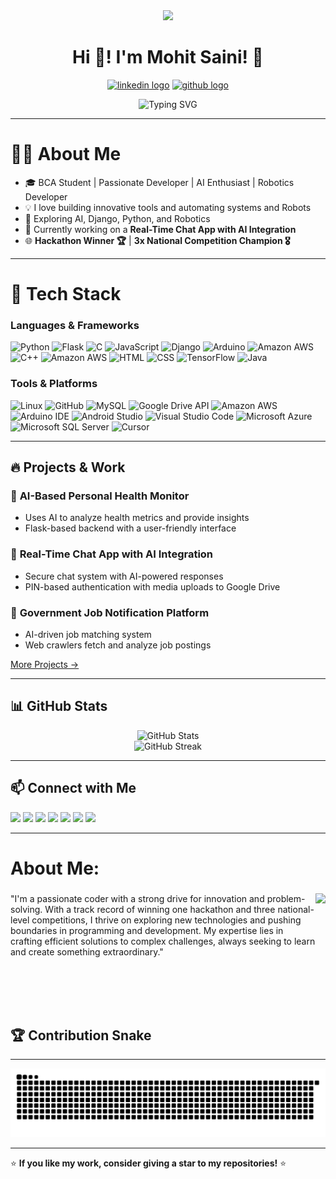<div align="center">
    <img height="200" src="https://user-images.githubusercontent.com/74038190/215768208-3bf3dda8-eeea-40ee-a58b-f5ac529685bf.gif"  />
  </div> 
<h1 align="center">Hi 👋! I'm Mohit Saini! 🚀</h1>
<p align="center">
  <a href="https://www.linkedin.com/in/mohit-saini-147a9223a?utm_source=share&utm_campaign=share_via&utm_content=profile&utm_medium=android_app" target="_blank">  <img src="https://img.shields.io/static/v1?message=LinkedIn&logo=linkedin&label=&color=0077B5&logoColor=white&labelColor=&style=for-the-badge" height="25" alt="linkedin logo"  /></a>
  <a href="https://github.com/mohitsaini7005"><img src="https://img.shields.io/badge/GitHub-181717?style=for-the-badge&logo=github&logoColor=white" height="25" alt="github logo"  /></a>
</p>


<p align="center">
  <img src="https://readme-typing-svg.herokuapp.com?size=22&duration=4000&color=F7D731&center=true&vCenter=true&width=500&lines=Passionate+Developer+%7C+AI+Enthusiast;Building+Innovative+Tools;Automating+Systems;Exploring+Django%2C+Python%2C+AI%2c+Robotics;Let's+Code+Something+Awesome!" alt="Typing SVG" />
</p>
  

---
<h1 align="left">👨‍💻 About Me</h1>

- 🎓 BCA Student | Passionate Developer | AI Enthusiast | Robotics Developer
- 💡 I love building innovative tools and automating systems and Robots
- 🚀 Exploring AI, Django, Python, and Robotics
- 📌 Currently working on a **Real-Time Chat App with AI Integration**
- 🌐 **Hackathon Winner 🏆** | **3x National Competition Champion 🎖️**


---

  <h1 align="left">🔧 Tech Stack</h1>

### Languages & Frameworks

![Python](https://img.shields.io/badge/Python-3776AB?style=for-the-badge&logo=python&logoColor=white)
![Flask](https://img.shields.io/badge/Flask-000000?style=for-the-badge&logo=flask&logoColor=white)
![C](https://img.shields.io/badge/C-A8B9CC?style=for-the-badge&logo=c&logoColor=white)
![JavaScript](https://img.shields.io/badge/JavaScript-F7DF1E?style=for-the-badge&logo=javascript&logoColor=black)
![Django](https://img.shields.io/badge/Django-092E20?style=for-the-badge&logo=django&logoColor=white)
![Arduino](https://img.shields.io/badge/Arduino-00979D?style=for-the-badge&logo=arduino&logoColor=white)
![Amazon AWS](https://img.shields.io/badge/Amazon_AWS-232F3E?style=for-the-badge&logo=amazon-aws&logoColor=white) 
![C++](https://img.shields.io/badge/C%2B%2B-00599C?style=for-the-badge&logo=c%2B%2B&logoColor=white)
![Amazon AWS](https://img.shields.io/badge/Amazon_AWS-232F3E?style=for-the-badge&logo=amazon-aws&logoColor=white)
![HTML](https://img.shields.io/badge/HTML-239120?style=for-the-badge&logo=html5&logoColor=white)
![CSS](https://img.shields.io/badge/CSS-239120?&style=for-the-badge&logo=css3&logoColor=white)
![TensorFlow](https://img.shields.io/badge/TensorFlow-FF6F00?style=for-the-badge&logo=tensorflow&logoColor=white)
![Java](https://img.shields.io/badge/Java-ED8B00?style=for-the-badge&logo=java&logoColor=white)



### Tools & Platforms

![Linux](https://img.shields.io/badge/Linux-FCC624?style=for-the-badge&logo=linux&logoColor=black)
![GitHub](https://img.shields.io/badge/GitHub-181717?style=for-the-badge&logo=github&logoColor=white)
![MySQL](https://img.shields.io/badge/MySQL-4479A1?style=for-the-badge&logo=mysql&logoColor=white)
![Google Drive API](https://img.shields.io/badge/Google%20Drive%20API-4285F4?style=for-the-badge&logo=google-drive&logoColor=white)
![Amazon AWS](https://img.shields.io/badge/Amazon_AWS-232F3E?style=for-the-badge&logo=amazon-aws&logoColor=white)
![Arduino IDE](https://img.shields.io/badge/Arduino_IDE-00979D?style=for-the-badge&logo=arduino&logoColor=white)
![Android Studio](https://img.shields.io/badge/Android_Studio-3DDC84?style=for-the-badge&logo=android-studio&logoColor=white)
![Visual Studio Code](https://img.shields.io/badge/Visual_Studio_Code-0078D4?style=for-the-badge&logo=visual-studio-code&logoColor=white)
![Microsoft Azure](https://img.shields.io/badge/Microsoft_Azure-0089D6?style=for-the-badge&logo=microsoft-azure&logoColor=white)
![Microsoft SQL Server](https://img.shields.io/badge/Microsoft_SQL_Server-CC2927?style=for-the-badge&logo=microsoft-sql-server&logoColor=white)
![Cursor](https://img.shields.io/badge/Cursor-000000?style=for-the-badge&logo=cursor&logoColor=white)


---

## 🔥 Projects & Work

### 🌟 **AI-Based Personal Health Monitor**
- Uses AI to analyze health metrics and provide insights
- Flask-based backend with a user-friendly interface

### 🔹 **Real-Time Chat App with AI Integration**
- Secure chat system with AI-powered responses
- PIN-based authentication with media uploads to Google Drive

### 📢 **Government Job Notification Platform**
- AI-driven job matching system
- Web crawlers fetch and analyze job postings

[More Projects →](https://github.com/mohitsaini7005)

---
## 📊 GitHub Stats

<p align="center">
  <img src="https://github-readme-stats.vercel.app/api?username=mohitsaini7005&show_icons=true&theme=dark&hide_border=false&border_radius=5&order=3" alt="GitHub Stats" />
  <br>
  <img src="https://github-readme-streak-stats.herokuapp.com/?user=mohitsaini7005&show_icons=true&theme=dark&hide_border=false&border_radius=5&order=3" alt="GitHub Streak" />
</p>

---
  
  
  ## 📫 Connect with Me

  <p align="left">
    <a href="https://www.linkedin.com/in/mohit-saini-147a9223a?utm_source=share&utm_campaign=share_via&utm_content=profile&utm_medium=android_app"><img src="https://img.shields.io/badge/LinkedIn-%230077B5.svg?&style=for-the-badge&logo=linkedin&logoColor=white" /></a>
    <a href="#"><img src="https://img.shields.io/badge/Discord-%237289DA.svg?&style=for-the-badge&logo=discord&logoColor=white" /></a>
    <a href="#"><img src="https://img.shields.io/badge/Youtube-%23FF0000.svg?&style=for-the-badge&logo=youtube&logoColor=white" /></a>
    <a href="mailto:mohitsaini7005@gmail.com"><img src="https://img.shields.io/badge/Gmail-%23D14836.svg?&style=for-the-badge&logo=gmail&logoColor=white" /></a>
    <a href="https://www.instagram.com/its_mohit_saini/"><img src="https://img.shields.io/badge/Instagram-%23E4405F.svg?&style=for-the-badge&logo=instagram&logoColor=white" /></a>
    <a href="https://t.me/@Mohitsaini420"><img src="https://img.shields.io/badge/Telegram-%232CA5E0.svg?&style=for-the-badge&logo=telegram&logoColor=white" /></a>
    <a href="https://wa.me/9485501077"><img src="https://img.shields.io/badge/WhatsApp-%2325D366.svg?&style=for-the-badge&logo=whatsapp&logoColor=white" /></a>
  </p>
  
  ---

  ###
  
  
  <h1 align="left">About Me:</h1>
  
  ###
  
  <img align="right" height="200" src="https://i.imgflip.com/65efzo.gif"  />
  
  ###
  
  <p align="left">"I'm a passionate coder with a strong drive for innovation and problem-solving. With a track record of winning one hackathon and three national-level competitions, I thrive on exploring new technologies and pushing boundaries in programming and development. My expertise lies in crafting efficient solutions to complex challenges, always seeking to learn and create something extraordinary."</p>

  

  <br>
  <br>
  <br>
  <br>
  
  
  
  <h2 align="left">🏆 Contribution Snake</h2>
  
   ---
  <picture>
    <source media="(prefers-color-scheme: dark)" srcset="https://raw.githubusercontent.com/mohitsaini7005/mohitsaini7005/output/github-snake-dark.svg" />
    <source media="(prefers-color-scheme: light)" srcset="https://raw.githubusercontent.com/mohitsaini7005/mohitsaini7005/output/github-snake.svg" />
    <img alt="github-snake" src="https://raw.githubusercontent.com/mohitsaini7005/mohitsaini7005/output/github-snake.svg" />
  </picture>
 
  ---
  ⭐ **If you like my work, consider giving a star to my repositories!** ⭐
  
  

